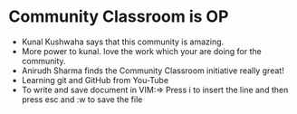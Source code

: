 # Community Classroom is OP

- Kunal Kushwaha says that this community is amazing.
- More power to kunal. love the work which your are doing for the community.
- Anirudh Sharma finds the Community Classroom initiative really great!
- Learning git and GitHub from You-Tube
- To write and save document in VIM:=> Press i to insert the line and then press esc and :w to save the file
